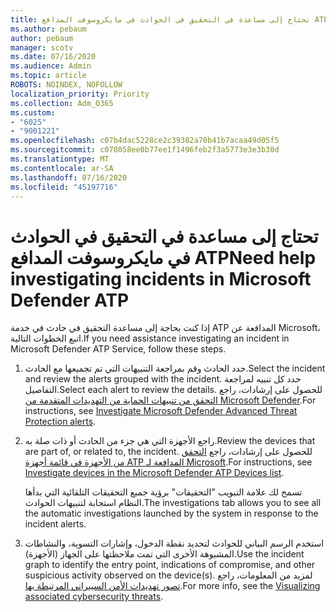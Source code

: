 ```yaml
---
title: تحتاج إلى مساعدة في التحقيق في الحوادث في مايكروسوفت المدافع ATP
ms.author: pebaum
author: pebaum
manager: scotv
ms.date: 07/16/2020
ms.audience: Admin
ms.topic: article
ROBOTS: NOINDEX, NOFOLLOW
localization_priority: Priority
ms.collection: Adm_O365
ms.custom:
- "6025"
- "9001221"
ms.openlocfilehash: c07b4dac5228ce2c39382a70b41b7acaa49d05f5
ms.sourcegitcommit: c078058ee0b77ee1f1496feb2f3a5773e3e3b30d
ms.translationtype: MT
ms.contentlocale: ar-SA
ms.lasthandoff: 07/16/2020
ms.locfileid: "45197716"
---
```

# <a name="need-help-investigating-incidents-in-microsoft-defender-atp"></a><span data-ttu-id="7f975-102">تحتاج إلى مساعدة في التحقيق في الحوادث في مايكروسوفت المدافع ATP</span><span class="sxs-lookup"><span data-stu-id="7f975-102">Need help investigating incidents in Microsoft Defender ATP</span></span>

<span data-ttu-id="7f975-103">إذا كنت بحاجة إلى مساعدة التحقيق في حادث في خدمة ATP المدافعة عن Microsoft، اتبع الخطوات التالية.</span><span class="sxs-lookup"><span data-stu-id="7f975-103">If you need assistance investigating an incident in Microsoft Defender ATP Service, follow these steps.</span></span>

1. <span data-ttu-id="7f975-104">حدد الحادث وقم بمراجعة التنبيهات التي تم تجميعها مع الحادث.</span><span class="sxs-lookup"><span data-stu-id="7f975-104">Select the incident and review the alerts grouped with the incident.</span></span> <span data-ttu-id="7f975-105">حدد كل تنبيه لمراجعة التفاصيل.</span><span class="sxs-lookup"><span data-stu-id="7f975-105">Select each alert to review the details.</span></span> <span data-ttu-id="7f975-106">للحصول على إرشادات، راجع [التحقق من تنبيهات الحماية من التهديدات المتقدمة من Microsoft Defender](https://docs.microsoft.com/windows/security/threat-protection/microsoft-defender-atp/investigate-alerts).</span><span class="sxs-lookup"><span data-stu-id="7f975-106">For instructions, see [Investigate Microsoft Defender Advanced Threat Protection alerts](https://docs.microsoft.com/windows/security/threat-protection/microsoft-defender-atp/investigate-alerts).</span></span>
2. <span data-ttu-id="7f975-107">راجع الأجهزة التي هي جزء من الحادث أو ذات صلة به.</span><span class="sxs-lookup"><span data-stu-id="7f975-107">Review the devices that are part of, or related to, the incident.</span></span> <span data-ttu-id="7f975-108">للحصول على إرشادات، راجع [التحقق من الأجهزة في قائمة أجهزة ATP المدافعة لـ Microsoft](https://docs.microsoft.com/windows/security/threat-protection/microsoft-defender-atp/investigate-machines).</span><span class="sxs-lookup"><span data-stu-id="7f975-108">For instructions, see [Investigate devices in the Microsoft Defender ATP Devices list](https://docs.microsoft.com/windows/security/threat-protection/microsoft-defender-atp/investigate-machines).</span></span><br/>
 
    <span data-ttu-id="7f975-109">تسمح لك علامة التبويب "التحقيقات" برؤية جميع التحقيقات التلقائية التي بدأها النظام استجابة لتنبيهات الحوادث.</span><span class="sxs-lookup"><span data-stu-id="7f975-109">The investigations tab allows you to see all the automatic investigations launched by the system in response to the incident alerts.</span></span>
3. <span data-ttu-id="7f975-110">استخدم الرسم البياني للحوادث لتحديد نقطة الدخول، وإشارات التسوية، والنشاطات المشبوهة الأخرى التي تمت ملاحظتها على الجهاز (الأجهزة).</span><span class="sxs-lookup"><span data-stu-id="7f975-110">Use the incident graph to identify the entry point, indications of compromise, and other suspicious activity observed on the device(s).</span></span> <span data-ttu-id="7f975-111">لمزيد من المعلومات، راجع [تصور تهديدات الأمن السيبراني المرتبطة بها](https://docs.microsoft.com/windows/security/threat-protection/microsoft-defender-atp/investigate-incidents#visualizing-associated-cybersecurity-threats).</span><span class="sxs-lookup"><span data-stu-id="7f975-111">For more info, see the [Visualizing associated cybersecurity threats](https://docs.microsoft.com/windows/security/threat-protection/microsoft-defender-atp/investigate-incidents#visualizing-associated-cybersecurity-threats).</span></span>  